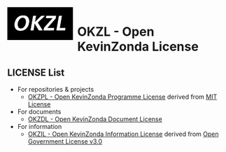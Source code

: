 <img width="150" height="75" align="left" style="float: left; margin: 0 10px 0 0;" alt="OKZL logo" src="./img/logo/OKZL.png">

# OKZL - Open KevinZonda License

## LICENSE List

- For repositories & projects
  - [OKZPL - Open KevinZonda Programme License](./okzpl/) derived from [MIT License](https://opensource.org/licenses/MIT)
- For documents
  - [OKZDL - Open KevinZonda Document License](./okzdl/)
- For information
  - [OKZIL - Open KevinZonda Information License](./okzil/) derived from [Open Government License v3.0](https://www.nationalarchives.gov.uk/doc/open-government-licence/version/3/)